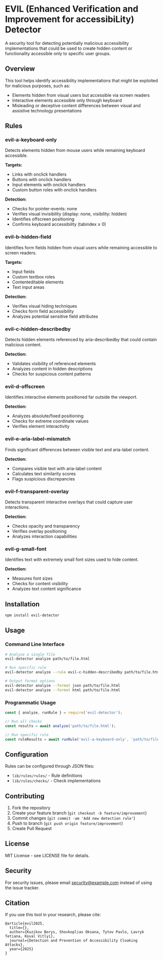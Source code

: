 # EVIL (Enhanced Verification and Improvement for accessibiLity) Detector

A security tool for detecting potentially malicious accessibility implementations that could be used to create hidden content or functionality accessible only to specific user groups.

## Overview

This tool helps identify accessibility implementations that might be exploited for malicious purposes, such as:
- Elements hidden from visual users but accessible via screen readers
- Interactive elements accessible only through keyboard
- Misleading or deceptive content differences between visual and assistive technology presentations

## Rules

### evil-a-keyboard-only
Detects elements hidden from mouse users while remaining keyboard accessible.

**Targets:**
- Links with onclick handlers
- Buttons with onclick handlers
- Input elements with onclick handlers
- Custom button roles with onclick handlers

**Detection:**
- Checks for pointer-events: none
- Verifies visual invisibility (display: none, visibility: hidden)
- Identifies offscreen positioning
- Confirms keyboard accessibility (tabindex ≥ 0)

### evil-b-hidden-field
Identifies form fields hidden from visual users while remaining accessible to screen readers.

**Targets:**
- Input fields
- Custom textbox roles
- Contenteditable elements
- Text input areas

**Detection:**
- Verifies visual hiding techniques
- Checks form field accessibility
- Analyzes potential sensitive field attributes

### evil-c-hidden-describedby
Detects hidden elements referenced by aria-describedby that could contain malicious content.

**Detection:**
- Validates visibility of referenced elements
- Analyzes content in hidden descriptions
- Checks for suspicious content patterns

### evil-d-offscreen
Identifies interactive elements positioned far outside the viewport.

**Detection:**
- Analyzes absolute/fixed positioning
- Checks for extreme coordinate values
- Verifies element interactivity

### evil-e-aria-label-mismatch
Finds significant differences between visible text and aria-label content.

**Detection:**
- Compares visible text with aria-label content
- Calculates text similarity scores
- Flags suspicious discrepancies

### evil-f-transparent-overlay
Detects transparent interactive overlays that could capture user interactions.

**Detection:**
- Checks opacity and transparency
- Verifies overlay positioning
- Analyzes interaction capabilities

### evil-g-small-font
Identifies text with extremely small font sizes used to hide content.

**Detection:**
- Measures font sizes
- Checks for content visibility
- Analyzes text content significance

## Installation

```bash
npm install evil-detector
```

## Usage

### Command Line Interface
```bash
# Analyze a single file
evil-detector analyze path/to/file.html

# Run specific rule
evil-detector analyze --rule evil-c-hidden-describedby path/to/file.html

# Output format options
evil-detector analyze --format json path/to/file.html
evil-detector analyze --format html path/to/file.html
```

### Programmatic Usage
```javascript
const { analyze, runRule } = require('evil-detector');

// Run all checks
const results = await analyze('path/to/file.html');

// Run specific rule
const ruleResults = await runRule('evil-a-keyboard-only', 'path/to/file.html');
```

## Configuration

Rules can be configured through JSON files:
- `lib/rules/rules/` - Rule definitions
- `lib/rules/checks/` - Check implementations

## Contributing

1. Fork the repository
2. Create your feature branch (`git checkout -b feature/improvement`)
3. Commit changes (`git commit -am 'Add new detection rule'`)
4. Push to branch (`git push origin feature/improvement`)
5. Create Pull Request

## License

MIT License - see LICENSE file for details.

## Security

For security issues, please email security@example.com instead of using the issue tracker.

## Citation

If you use this tool in your research, please cite:
```
@article{evil2025,
  title={},
  author={Kuzikov Borys, Shovkoplias Oksana, Tytov Pavlo, Lavryk Tetiana, Koval Vitlyi},
  journal={Detection and Prevention of Accessibility Cloaking Attacks},
  year={2025}
}
```